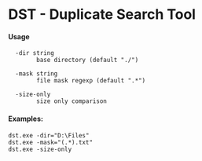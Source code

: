 # DST - Duplicate Search Tool


#### Usage
```
  -dir string
        base directory (default "./")
        
  -mask string
        file mask regexp (default ".*")
        
  -size-only
        size only comparison
```


#### Examples:   
```   
dst.exe -dir="D:\Files"
dst.exe -mask="(.*).txt"
dst.exe -size-only
```
